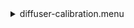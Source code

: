 <details><summary>diffuser-calibration.menu</summary><blockquote><pre><details><summary>diffuser-calibration.cbk</summary><blockquote><pre><details><summary>gain_high.rcp</summary><blockquote><pre>gain high
</pre></blockquote></details><details><summary>Exposure_80.rcp</summary><blockquote><pre>exposure 80
</pre></blockquote></details><details><summary>setupFlat.rcp</summary><blockquote><pre>diffuser  in
cover out
occ		out
shut	out
calib	out
</pre></blockquote></details><details><summary>setupDark.rcp</summary><blockquote><pre>shut	in
</pre></blockquote></details><details><summary>dark_01wave_1beam_16sums_10rep_BOTH.rcp</summary><blockquote><pre>shut	in
data	rcam	both	656.28	16
data	rcam	both	656.28	16
data	rcam	both	656.28	16
data	rcam	both	656.28	16
data	rcam	both	656.28	16
data	rcam	both	656.28	16
data	rcam	both	656.28	16
data	rcam	both	656.28	16
data	rcam	both	656.28	16
data	rcam	both	656.28	16
</pre></blockquote></details><details><summary>setupFlat.rcp</summary><blockquote><pre>diffuser  in
cover out
occ		out
shut	out
calib	out
</pre></blockquote></details><details><summary>530_FW.rcp</summary><blockquote><pre>prefilterrange 530
</pre></blockquote></details><details><summary>530_03wave_2beam_16sums_4rep_RED.rcp</summary><blockquote><pre>data	rcam	red	 530.25	   16
data	rcam	red	 530.30	   16
data	rcam	red	 530.35	   16
data	tcam	red	 530.25	   16
data	tcam	red	 530.30	   16
data	tcam	red	 530.35	   16
data	rcam	red	 530.25	   16
data	rcam	red	 530.30	   16
data	rcam	red	 530.35	   16
data	tcam	red	 530.25	   16
data	tcam	red	 530.30	   16
data	tcam	red	 530.35	   16
data	rcam	red	 530.25	   16
data	rcam	red	 530.30	   16
data	rcam	red	 530.35	   16
data	tcam	red	 530.25	   16
data	tcam	red	 530.30	   16
data	tcam	red	 530.35	   16
data	rcam	red	 530.25	   16
data	rcam	red	 530.30	   16
data	rcam	red	 530.35	   16
data	tcam	red	 530.25	   16
data	tcam	red	 530.30	   16
data	tcam	red	 530.35	   16
</pre></blockquote></details><details><summary>637_FW.rcp</summary><blockquote><pre>prefilterrange 637
</pre></blockquote></details><details><summary>637_03wave_2beam_16sums_4rep_BOTH.rcp</summary><blockquote><pre>data	rcam	both	 637.35	   16
data	rcam	both	 637.40	   16
data	rcam	both	 637.45	   16
data	tcam	both	 637.35	   16
data	tcam	both	 637.40	   16
data	tcam	both	 637.45	   16
data	rcam	both	 637.35	   16
data	rcam	both	 637.40	   16
data	rcam	both	 637.45	   16
data	tcam	both	 637.35	   16
data	tcam	both	 637.40	   16
data	tcam	both	 637.45	   16
data	rcam	both	 637.35	   16
data	rcam	both	 637.40	   16
data	rcam	both	 637.45	   16
data	tcam	both	 637.35	   16
data	tcam	both	 637.40	   16
data	tcam	both	 637.45	   16
data	rcam	both	 637.35	   16
data	rcam	both	 637.40	   16
data	rcam	both	 637.45	   16
data	tcam	both	 637.35	   16
data	tcam	both	 637.40	   16
data	tcam	both	 637.45	   16
</pre></blockquote></details><details><summary>691_FW.rcp</summary><blockquote><pre>prefilterrange 691
</pre></blockquote></details><details><summary>691_03wave_2beam_16sums_4rep_RED.rcp</summary><blockquote><pre>data	rcam	red	 691.73	   16
data	rcam	red	 691.80	   16
data	rcam	red	 691.87	   16
data	tcam	red	 691.73	   16
data	tcam	red	 691.80	   16
data	tcam	red	 691.87	   16
data	rcam	red	 691.73	   16
data	rcam	red	 691.80	   16
data	rcam	red	 691.87	   16
data	tcam	red	 691.73	   16
data	tcam	red	 691.80	   16
data	tcam	red	 691.87	   16
data	rcam	red	 691.73	   16
data	rcam	red	 691.80	   16
data	rcam	red	 691.87	   16
data	tcam	red	 691.73	   16
data	tcam	red	 691.80	   16
data	tcam	red	 691.87	   16
data	rcam	red	 691.73	   16
data	rcam	red	 691.80	   16
data	rcam	red	 691.87	   16
data	tcam	red	 691.73	   16
data	tcam	red	 691.80	   16
data	tcam	red	 691.87	   16
</pre></blockquote></details><details><summary>656_FW.rcp</summary><blockquote><pre>prefilterrange 656
</pre></blockquote></details><details><summary>656_05wave_2beam_16sums_4rep_BOTH.rcp</summary><blockquote><pre>data	rcam	both	 656.20	   16
data	rcam	both	 656.25	   16
data	rcam	both	 656.30	   16
data	rcam	both	 656.35	   16
data	rcam	both	 656.40	   16
data	tcam	both	 656.20	   16
data	tcam	both	 656.25	   16
data	tcam	both	 656.30	   16
data	tcam	both	 656.35	   16
data	tcam	both	 656.40	   16
data	rcam	both	 656.20	   16
data	rcam	both	 656.25	   16
data	rcam	both	 656.30	   16
data	rcam	both	 656.35	   16
data	rcam	both	 656.40	   16
data	tcam	both	 656.20	   16
data	tcam	both	 656.25	   16
data	tcam	both	 656.30	   16
data	tcam	both	 656.35	   16
data	tcam	both	 656.40	   16
data	rcam	both	 656.20	   16
data	rcam	both	 656.25	   16
data	rcam	both	 656.30	   16
data	rcam	both	 656.35	   16
data	rcam	both	 656.40	   16
data	tcam	both	 656.20	   16
data	tcam	both	 656.25	   16
data	tcam	both	 656.30	   16
data	tcam	both	 656.35	   16
data	tcam	both	 656.40	   16
data	rcam	both	 656.20	   16
data	rcam	both	 656.25	   16
data	rcam	both	 656.30	   16
data	rcam	both	 656.35	   16
data	rcam	both	 656.40	   16
data	tcam	both	 656.20	   16
data	tcam	both	 656.25	   16
data	tcam	both	 656.30	   16
data	tcam	both	 656.35	   16
data	tcam	both	 656.40	   16
</pre></blockquote></details><details><summary>706_03wave_2beam_16sums_4rep_BOTH.rcp</summary><blockquote><pre>data	rcam	both	 706.13	   16
data	rcam	both	 706.20	   16
data	rcam	both	 706.27	   16
data	tcam	both	 706.13	   16
data	tcam	both	 706.20	   16
data	tcam	both	 706.27	   16
data	rcam	both	 706.13	   16
data	rcam	both	 706.20	   16
data	rcam	both	 706.27	   16
data	tcam	both	 706.13	   16
data	tcam	both	 706.20	   16
data	tcam	both	 706.27	   16
data	rcam	both	 706.13	   16
data	rcam	both	 706.20	   16
data	rcam	both	 706.27	   16
data	tcam	both	 706.13	   16
data	tcam	both	 706.20	   16
data	tcam	both	 706.27	   16
data	rcam	both	 706.13	   16
data	rcam	both	 706.20	   16
data	rcam	both	 706.27	   16
data	tcam	both	 706.13	   16
data	tcam	both	 706.20	   16
data	tcam	both	 706.27	   16
</pre></blockquote></details><details><summary>789_FW.rcp</summary><blockquote><pre>prefilterrange 789
</pre></blockquote></details><details><summary>789_03wave_2beam_16sums_4rep_BOTH.rcp</summary><blockquote><pre>data	rcam	both	 789.33	   16
data	rcam	both	 789.40	   16
data	rcam	both	 789.47	   16
data	tcam	both	 789.33	   16
data	tcam	both	 789.40	   16
data	tcam	both	 789.47	   16
data	rcam	both	 789.33	   16
data	rcam	both	 789.40	   16
data	rcam	both	 789.47	   16
data	tcam	both	 789.33	   16
data	tcam	both	 789.40	   16
data	tcam	both	 789.47	   16
data	rcam	both	 789.33	   16
data	rcam	both	 789.40	   16
data	rcam	both	 789.47	   16
data	tcam	both	 789.33	   16
data	tcam	both	 789.40	   16
data	tcam	both	 789.47	   16
data	rcam	both	 789.33	   16
data	rcam	both	 789.40	   16
data	rcam	both	 789.47	   16
data	tcam	both	 789.33	   16
data	tcam	both	 789.40	   16
data	tcam	both	 789.47	   16
</pre></blockquote></details><details><summary>1074_FW.rcp</summary><blockquote><pre>prefilterrange 1074
</pre></blockquote></details><details><summary>1074_05wave_2beam_16sums_2rep_BOTH.rcp</summary><blockquote><pre>data	rcam	both	1074.48	   16
data	rcam	both	1074.59	   16
data	rcam	both	1074.70	   16
data	rcam	both	1074.81	   16
data	rcam	both	1074.92	   16
data	tcam	both	1074.48	   16
data	tcam	both	1074.59	   16
data	tcam	both	1074.70	   16
data	tcam	both	1074.81	   16
data	tcam	both	1074.92	   16
data	rcam	both	1074.48	   16
data	rcam	both	1074.59	   16
data	rcam	both	1074.70	   16
data	rcam	both	1074.81	   16
data	rcam	both	1074.92	   16
data	tcam	both	1074.48	   16
data	tcam	both	1074.59	   16
data	tcam	both	1074.70	   16
data	tcam	both	1074.81	   16
data	tcam	both	1074.92	   16
</pre></blockquote></details><details><summary>1079_FW.rcp</summary><blockquote><pre>prefilterrange 1079
</pre></blockquote></details><details><summary>1079_05wave_2beam_16sums_4rep_BOTH.rcp</summary><blockquote><pre>data	rcam	both	1079.58	   16
data	rcam	both	1079.69	   16
data	rcam	both	1079.80	   16
data	rcam	both	1079.91	   16
data	rcam	both	1080.02	   16
data	tcam	both	1079.58	   16
data	tcam	both	1079.69	   16
data	tcam	both	1079.80	   16
data	tcam	both	1079.91	   16
data	tcam	both	1080.02	   16
data	rcam	both	1079.58	   16
data	rcam	both	1079.69	   16
data	rcam	both	1079.80	   16
data	rcam	both	1079.91	   16
data	rcam	both	1080.02	   16
data	tcam	both	1079.58	   16
data	tcam	both	1079.69	   16
data	tcam	both	1079.80	   16
data	tcam	both	1079.91	   16
data	tcam	both	1080.02	   16
data	rcam	both	1079.58	   16
data	rcam	both	1079.69	   16
data	rcam	both	1079.80	   16
data	rcam	both	1079.91	   16
data	rcam	both	1080.02	   16
data	tcam	both	1079.58	   16
data	tcam	both	1079.69	   16
data	tcam	both	1079.80	   16
data	tcam	both	1079.91	   16
data	tcam	both	1080.02	   16
data	rcam	both	1079.58	   16
data	rcam	both	1079.69	   16
data	rcam	both	1079.80	   16
data	rcam	both	1079.91	   16
data	rcam	both	1080.02	   16
data	tcam	both	1079.58	   16
data	tcam	both	1079.69	   16
data	tcam	both	1079.80	   16
data	tcam	both	1079.91	   16
data	tcam	both	1080.02	   16
</pre></blockquote></details><details><summary>1083_FW.rcp</summary><blockquote><pre>prefilterrange 1083
</pre></blockquote></details><details><summary>1083_05wave_2beam_16sums_2rep_BLUE.rcp</summary><blockquote><pre>data	rcam	blue	1082.82	   16
data	rcam	blue	1082.91	   16
data	rcam	blue	1083.00	   16
data	rcam	blue	1083.09	   16
data	rcam	blue	1083.18	   16
data	tcam	blue	1082.82	   16
data	tcam	blue	1082.91	   16
data	tcam	blue	1083.00	   16
data	tcam	blue	1083.09	   16
data	tcam	blue	1083.18	   16
data	rcam	blue	1082.82	   16
data	rcam	blue	1082.91	   16
data	rcam	blue	1083.00	   16
data	rcam	blue	1083.09	   16
data	rcam	blue	1083.18	   16
data	tcam	blue	1082.82	   16
data	tcam	blue	1082.91	   16
data	tcam	blue	1083.00	   16
data	tcam	blue	1083.09	   16
data	tcam	blue	1083.18	   16
</pre></blockquote></details><details><summary>setupDark.rcp</summary><blockquote><pre>shut	in
</pre></blockquote></details><details><summary>dark_01wave_1beam_16sums_10rep_BOTH.rcp</summary><blockquote><pre>shut	in
data	rcam	both	656.28	16
data	rcam	both	656.28	16
data	rcam	both	656.28	16
data	rcam	both	656.28	16
data	rcam	both	656.28	16
data	rcam	both	656.28	16
data	rcam	both	656.28	16
data	rcam	both	656.28	16
data	rcam	both	656.28	16
data	rcam	both	656.28	16
</pre></blockquote></details><details><summary>setupND.rcp</summary><blockquote><pre>diffuser  in
cover out
occ		out
shut	out
calib	out
</pre></blockquote></details><details><summary>530_FW.rcp</summary><blockquote><pre>prefilterrange 530
</pre></blockquote></details><details><summary>530_03wave_2beam_16sums_4rep_RED.rcp</summary><blockquote><pre>data	rcam	red	 530.25	   16
data	rcam	red	 530.30	   16
data	rcam	red	 530.35	   16
data	tcam	red	 530.25	   16
data	tcam	red	 530.30	   16
data	tcam	red	 530.35	   16
data	rcam	red	 530.25	   16
data	rcam	red	 530.30	   16
data	rcam	red	 530.35	   16
data	tcam	red	 530.25	   16
data	tcam	red	 530.30	   16
data	tcam	red	 530.35	   16
data	rcam	red	 530.25	   16
data	rcam	red	 530.30	   16
data	rcam	red	 530.35	   16
data	tcam	red	 530.25	   16
data	tcam	red	 530.30	   16
data	tcam	red	 530.35	   16
data	rcam	red	 530.25	   16
data	rcam	red	 530.30	   16
data	rcam	red	 530.35	   16
data	tcam	red	 530.25	   16
data	tcam	red	 530.30	   16
data	tcam	red	 530.35	   16
</pre></blockquote></details><details><summary>637_FW.rcp</summary><blockquote><pre>prefilterrange 637
</pre></blockquote></details><details><summary>637_03wave_2beam_16sums_4rep_BOTH.rcp</summary><blockquote><pre>data	rcam	both	 637.35	   16
data	rcam	both	 637.40	   16
data	rcam	both	 637.45	   16
data	tcam	both	 637.35	   16
data	tcam	both	 637.40	   16
data	tcam	both	 637.45	   16
data	rcam	both	 637.35	   16
data	rcam	both	 637.40	   16
data	rcam	both	 637.45	   16
data	tcam	both	 637.35	   16
data	tcam	both	 637.40	   16
data	tcam	both	 637.45	   16
data	rcam	both	 637.35	   16
data	rcam	both	 637.40	   16
data	rcam	both	 637.45	   16
data	tcam	both	 637.35	   16
data	tcam	both	 637.40	   16
data	tcam	both	 637.45	   16
data	rcam	both	 637.35	   16
data	rcam	both	 637.40	   16
data	rcam	both	 637.45	   16
data	tcam	both	 637.35	   16
data	tcam	both	 637.40	   16
data	tcam	both	 637.45	   16
</pre></blockquote></details><details><summary>691_FW.rcp</summary><blockquote><pre>prefilterrange 691
</pre></blockquote></details><details><summary>691_03wave_2beam_16sums_4rep_RED.rcp</summary><blockquote><pre>data	rcam	red	 691.73	   16
data	rcam	red	 691.80	   16
data	rcam	red	 691.87	   16
data	tcam	red	 691.73	   16
data	tcam	red	 691.80	   16
data	tcam	red	 691.87	   16
data	rcam	red	 691.73	   16
data	rcam	red	 691.80	   16
data	rcam	red	 691.87	   16
data	tcam	red	 691.73	   16
data	tcam	red	 691.80	   16
data	tcam	red	 691.87	   16
data	rcam	red	 691.73	   16
data	rcam	red	 691.80	   16
data	rcam	red	 691.87	   16
data	tcam	red	 691.73	   16
data	tcam	red	 691.80	   16
data	tcam	red	 691.87	   16
data	rcam	red	 691.73	   16
data	rcam	red	 691.80	   16
data	rcam	red	 691.87	   16
data	tcam	red	 691.73	   16
data	tcam	red	 691.80	   16
data	tcam	red	 691.87	   16
</pre></blockquote></details><details><summary>656_FW.rcp</summary><blockquote><pre>prefilterrange 656
</pre></blockquote></details><details><summary>656_05wave_2beam_16sums_4rep_BOTH.rcp</summary><blockquote><pre>data	rcam	both	 656.20	   16
data	rcam	both	 656.25	   16
data	rcam	both	 656.30	   16
data	rcam	both	 656.35	   16
data	rcam	both	 656.40	   16
data	tcam	both	 656.20	   16
data	tcam	both	 656.25	   16
data	tcam	both	 656.30	   16
data	tcam	both	 656.35	   16
data	tcam	both	 656.40	   16
data	rcam	both	 656.20	   16
data	rcam	both	 656.25	   16
data	rcam	both	 656.30	   16
data	rcam	both	 656.35	   16
data	rcam	both	 656.40	   16
data	tcam	both	 656.20	   16
data	tcam	both	 656.25	   16
data	tcam	both	 656.30	   16
data	tcam	both	 656.35	   16
data	tcam	both	 656.40	   16
data	rcam	both	 656.20	   16
data	rcam	both	 656.25	   16
data	rcam	both	 656.30	   16
data	rcam	both	 656.35	   16
data	rcam	both	 656.40	   16
data	tcam	both	 656.20	   16
data	tcam	both	 656.25	   16
data	tcam	both	 656.30	   16
data	tcam	both	 656.35	   16
data	tcam	both	 656.40	   16
data	rcam	both	 656.20	   16
data	rcam	both	 656.25	   16
data	rcam	both	 656.30	   16
data	rcam	both	 656.35	   16
data	rcam	both	 656.40	   16
data	tcam	both	 656.20	   16
data	tcam	both	 656.25	   16
data	tcam	both	 656.30	   16
data	tcam	both	 656.35	   16
data	tcam	both	 656.40	   16
</pre></blockquote></details><details><summary>706_03wave_2beam_16sums_4rep_BOTH.rcp</summary><blockquote><pre>data	rcam	both	 706.13	   16
data	rcam	both	 706.20	   16
data	rcam	both	 706.27	   16
data	tcam	both	 706.13	   16
data	tcam	both	 706.20	   16
data	tcam	both	 706.27	   16
data	rcam	both	 706.13	   16
data	rcam	both	 706.20	   16
data	rcam	both	 706.27	   16
data	tcam	both	 706.13	   16
data	tcam	both	 706.20	   16
data	tcam	both	 706.27	   16
data	rcam	both	 706.13	   16
data	rcam	both	 706.20	   16
data	rcam	both	 706.27	   16
data	tcam	both	 706.13	   16
data	tcam	both	 706.20	   16
data	tcam	both	 706.27	   16
data	rcam	both	 706.13	   16
data	rcam	both	 706.20	   16
data	rcam	both	 706.27	   16
data	tcam	both	 706.13	   16
data	tcam	both	 706.20	   16
data	tcam	both	 706.27	   16
</pre></blockquote></details><details><summary>789_FW.rcp</summary><blockquote><pre>prefilterrange 789
</pre></blockquote></details><details><summary>789_03wave_2beam_16sums_4rep_BOTH.rcp</summary><blockquote><pre>data	rcam	both	 789.33	   16
data	rcam	both	 789.40	   16
data	rcam	both	 789.47	   16
data	tcam	both	 789.33	   16
data	tcam	both	 789.40	   16
data	tcam	both	 789.47	   16
data	rcam	both	 789.33	   16
data	rcam	both	 789.40	   16
data	rcam	both	 789.47	   16
data	tcam	both	 789.33	   16
data	tcam	both	 789.40	   16
data	tcam	both	 789.47	   16
data	rcam	both	 789.33	   16
data	rcam	both	 789.40	   16
data	rcam	both	 789.47	   16
data	tcam	both	 789.33	   16
data	tcam	both	 789.40	   16
data	tcam	both	 789.47	   16
data	rcam	both	 789.33	   16
data	rcam	both	 789.40	   16
data	rcam	both	 789.47	   16
data	tcam	both	 789.33	   16
data	tcam	both	 789.40	   16
data	tcam	both	 789.47	   16
</pre></blockquote></details><details><summary>1074_FW.rcp</summary><blockquote><pre>prefilterrange 1074
</pre></blockquote></details><details><summary>1074_05wave_2beam_16sums_2rep_BOTH.rcp</summary><blockquote><pre>data	rcam	both	1074.48	   16
data	rcam	both	1074.59	   16
data	rcam	both	1074.70	   16
data	rcam	both	1074.81	   16
data	rcam	both	1074.92	   16
data	tcam	both	1074.48	   16
data	tcam	both	1074.59	   16
data	tcam	both	1074.70	   16
data	tcam	both	1074.81	   16
data	tcam	both	1074.92	   16
data	rcam	both	1074.48	   16
data	rcam	both	1074.59	   16
data	rcam	both	1074.70	   16
data	rcam	both	1074.81	   16
data	rcam	both	1074.92	   16
data	tcam	both	1074.48	   16
data	tcam	both	1074.59	   16
data	tcam	both	1074.70	   16
data	tcam	both	1074.81	   16
data	tcam	both	1074.92	   16
</pre></blockquote></details><details><summary>1079_FW.rcp</summary><blockquote><pre>prefilterrange 1079
</pre></blockquote></details><details><summary>1079_05wave_2beam_16sums_4rep_BOTH.rcp</summary><blockquote><pre>data	rcam	both	1079.58	   16
data	rcam	both	1079.69	   16
data	rcam	both	1079.80	   16
data	rcam	both	1079.91	   16
data	rcam	both	1080.02	   16
data	tcam	both	1079.58	   16
data	tcam	both	1079.69	   16
data	tcam	both	1079.80	   16
data	tcam	both	1079.91	   16
data	tcam	both	1080.02	   16
data	rcam	both	1079.58	   16
data	rcam	both	1079.69	   16
data	rcam	both	1079.80	   16
data	rcam	both	1079.91	   16
data	rcam	both	1080.02	   16
data	tcam	both	1079.58	   16
data	tcam	both	1079.69	   16
data	tcam	both	1079.80	   16
data	tcam	both	1079.91	   16
data	tcam	both	1080.02	   16
data	rcam	both	1079.58	   16
data	rcam	both	1079.69	   16
data	rcam	both	1079.80	   16
data	rcam	both	1079.91	   16
data	rcam	both	1080.02	   16
data	tcam	both	1079.58	   16
data	tcam	both	1079.69	   16
data	tcam	both	1079.80	   16
data	tcam	both	1079.91	   16
data	tcam	both	1080.02	   16
data	rcam	both	1079.58	   16
data	rcam	both	1079.69	   16
data	rcam	both	1079.80	   16
data	rcam	both	1079.91	   16
data	rcam	both	1080.02	   16
data	tcam	both	1079.58	   16
data	tcam	both	1079.69	   16
data	tcam	both	1079.80	   16
data	tcam	both	1079.91	   16
data	tcam	both	1080.02	   16
</pre></blockquote></details><details><summary>1083_FW.rcp</summary><blockquote><pre>prefilterrange 1083
</pre></blockquote></details><details><summary>1083_05wave_2beam_16sums_2rep_BLUE.rcp</summary><blockquote><pre>data	rcam	blue	1082.82	   16
data	rcam	blue	1082.91	   16
data	rcam	blue	1083.00	   16
data	rcam	blue	1083.09	   16
data	rcam	blue	1083.18	   16
data	tcam	blue	1082.82	   16
data	tcam	blue	1082.91	   16
data	tcam	blue	1083.00	   16
data	tcam	blue	1083.09	   16
data	tcam	blue	1083.18	   16
data	rcam	blue	1082.82	   16
data	rcam	blue	1082.91	   16
data	rcam	blue	1083.00	   16
data	rcam	blue	1083.09	   16
data	rcam	blue	1083.18	   16
data	tcam	blue	1082.82	   16
data	tcam	blue	1082.91	   16
data	tcam	blue	1083.00	   16
data	tcam	blue	1083.09	   16
data	tcam	blue	1083.18	   16
</pre></blockquote></details><details><summary>setupDark.rcp</summary><blockquote><pre>shut	in
</pre></blockquote></details><details><summary>dark_01wave_1beam_16sums_10rep_BOTH.rcp</summary><blockquote><pre>shut	in
data	rcam	both	656.28	16
data	rcam	both	656.28	16
data	rcam	both	656.28	16
data	rcam	both	656.28	16
data	rcam	both	656.28	16
data	rcam	both	656.28	16
data	rcam	both	656.28	16
data	rcam	both	656.28	16
data	rcam	both	656.28	16
data	rcam	both	656.28	16
</pre></blockquote></details><details><summary>ND_OUT.rcp</summary><blockquote><pre>nd out
</pre></blockquote></details><details><summary>setupFlat.rcp</summary><blockquote><pre>diffuser  in
cover out
occ		out
shut	out
calib	out
</pre></blockquote></details><details><summary>530_FW.rcp</summary><blockquote><pre>prefilterrange 530
</pre></blockquote></details><details><summary>530_03wave_2beam_16sums_4rep_RED.rcp</summary><blockquote><pre>data	rcam	red	 530.25	   16
data	rcam	red	 530.30	   16
data	rcam	red	 530.35	   16
data	tcam	red	 530.25	   16
data	tcam	red	 530.30	   16
data	tcam	red	 530.35	   16
data	rcam	red	 530.25	   16
data	rcam	red	 530.30	   16
data	rcam	red	 530.35	   16
data	tcam	red	 530.25	   16
data	tcam	red	 530.30	   16
data	tcam	red	 530.35	   16
data	rcam	red	 530.25	   16
data	rcam	red	 530.30	   16
data	rcam	red	 530.35	   16
data	tcam	red	 530.25	   16
data	tcam	red	 530.30	   16
data	tcam	red	 530.35	   16
data	rcam	red	 530.25	   16
data	rcam	red	 530.30	   16
data	rcam	red	 530.35	   16
data	tcam	red	 530.25	   16
data	tcam	red	 530.30	   16
data	tcam	red	 530.35	   16
</pre></blockquote></details><details><summary>637_FW.rcp</summary><blockquote><pre>prefilterrange 637
</pre></blockquote></details><details><summary>637_03wave_2beam_16sums_4rep_BOTH.rcp</summary><blockquote><pre>data	rcam	both	 637.35	   16
data	rcam	both	 637.40	   16
data	rcam	both	 637.45	   16
data	tcam	both	 637.35	   16
data	tcam	both	 637.40	   16
data	tcam	both	 637.45	   16
data	rcam	both	 637.35	   16
data	rcam	both	 637.40	   16
data	rcam	both	 637.45	   16
data	tcam	both	 637.35	   16
data	tcam	both	 637.40	   16
data	tcam	both	 637.45	   16
data	rcam	both	 637.35	   16
data	rcam	both	 637.40	   16
data	rcam	both	 637.45	   16
data	tcam	both	 637.35	   16
data	tcam	both	 637.40	   16
data	tcam	both	 637.45	   16
data	rcam	both	 637.35	   16
data	rcam	both	 637.40	   16
data	rcam	both	 637.45	   16
data	tcam	both	 637.35	   16
data	tcam	both	 637.40	   16
data	tcam	both	 637.45	   16
</pre></blockquote></details><details><summary>691_FW.rcp</summary><blockquote><pre>prefilterrange 691
</pre></blockquote></details><details><summary>691_03wave_2beam_16sums_4rep_RED.rcp</summary><blockquote><pre>data	rcam	red	 691.73	   16
data	rcam	red	 691.80	   16
data	rcam	red	 691.87	   16
data	tcam	red	 691.73	   16
data	tcam	red	 691.80	   16
data	tcam	red	 691.87	   16
data	rcam	red	 691.73	   16
data	rcam	red	 691.80	   16
data	rcam	red	 691.87	   16
data	tcam	red	 691.73	   16
data	tcam	red	 691.80	   16
data	tcam	red	 691.87	   16
data	rcam	red	 691.73	   16
data	rcam	red	 691.80	   16
data	rcam	red	 691.87	   16
data	tcam	red	 691.73	   16
data	tcam	red	 691.80	   16
data	tcam	red	 691.87	   16
data	rcam	red	 691.73	   16
data	rcam	red	 691.80	   16
data	rcam	red	 691.87	   16
data	tcam	red	 691.73	   16
data	tcam	red	 691.80	   16
data	tcam	red	 691.87	   16
</pre></blockquote></details><details><summary>656_FW.rcp</summary><blockquote><pre>prefilterrange 656
</pre></blockquote></details><details><summary>656_05wave_2beam_16sums_4rep_BOTH.rcp</summary><blockquote><pre>data	rcam	both	 656.20	   16
data	rcam	both	 656.25	   16
data	rcam	both	 656.30	   16
data	rcam	both	 656.35	   16
data	rcam	both	 656.40	   16
data	tcam	both	 656.20	   16
data	tcam	both	 656.25	   16
data	tcam	both	 656.30	   16
data	tcam	both	 656.35	   16
data	tcam	both	 656.40	   16
data	rcam	both	 656.20	   16
data	rcam	both	 656.25	   16
data	rcam	both	 656.30	   16
data	rcam	both	 656.35	   16
data	rcam	both	 656.40	   16
data	tcam	both	 656.20	   16
data	tcam	both	 656.25	   16
data	tcam	both	 656.30	   16
data	tcam	both	 656.35	   16
data	tcam	both	 656.40	   16
data	rcam	both	 656.20	   16
data	rcam	both	 656.25	   16
data	rcam	both	 656.30	   16
data	rcam	both	 656.35	   16
data	rcam	both	 656.40	   16
data	tcam	both	 656.20	   16
data	tcam	both	 656.25	   16
data	tcam	both	 656.30	   16
data	tcam	both	 656.35	   16
data	tcam	both	 656.40	   16
data	rcam	both	 656.20	   16
data	rcam	both	 656.25	   16
data	rcam	both	 656.30	   16
data	rcam	both	 656.35	   16
data	rcam	both	 656.40	   16
data	tcam	both	 656.20	   16
data	tcam	both	 656.25	   16
data	tcam	both	 656.30	   16
data	tcam	both	 656.35	   16
data	tcam	both	 656.40	   16
</pre></blockquote></details><details><summary>706_03wave_2beam_16sums_4rep_BOTH.rcp</summary><blockquote><pre>data	rcam	both	 706.13	   16
data	rcam	both	 706.20	   16
data	rcam	both	 706.27	   16
data	tcam	both	 706.13	   16
data	tcam	both	 706.20	   16
data	tcam	both	 706.27	   16
data	rcam	both	 706.13	   16
data	rcam	both	 706.20	   16
data	rcam	both	 706.27	   16
data	tcam	both	 706.13	   16
data	tcam	both	 706.20	   16
data	tcam	both	 706.27	   16
data	rcam	both	 706.13	   16
data	rcam	both	 706.20	   16
data	rcam	both	 706.27	   16
data	tcam	both	 706.13	   16
data	tcam	both	 706.20	   16
data	tcam	both	 706.27	   16
data	rcam	both	 706.13	   16
data	rcam	both	 706.20	   16
data	rcam	both	 706.27	   16
data	tcam	both	 706.13	   16
data	tcam	both	 706.20	   16
data	tcam	both	 706.27	   16
</pre></blockquote></details><details><summary>789_FW.rcp</summary><blockquote><pre>prefilterrange 789
</pre></blockquote></details><details><summary>789_03wave_2beam_16sums_4rep_BOTH.rcp</summary><blockquote><pre>data	rcam	both	 789.33	   16
data	rcam	both	 789.40	   16
data	rcam	both	 789.47	   16
data	tcam	both	 789.33	   16
data	tcam	both	 789.40	   16
data	tcam	both	 789.47	   16
data	rcam	both	 789.33	   16
data	rcam	both	 789.40	   16
data	rcam	both	 789.47	   16
data	tcam	both	 789.33	   16
data	tcam	both	 789.40	   16
data	tcam	both	 789.47	   16
data	rcam	both	 789.33	   16
data	rcam	both	 789.40	   16
data	rcam	both	 789.47	   16
data	tcam	both	 789.33	   16
data	tcam	both	 789.40	   16
data	tcam	both	 789.47	   16
data	rcam	both	 789.33	   16
data	rcam	both	 789.40	   16
data	rcam	both	 789.47	   16
data	tcam	both	 789.33	   16
data	tcam	both	 789.40	   16
data	tcam	both	 789.47	   16
</pre></blockquote></details><details><summary>1074_FW.rcp</summary><blockquote><pre>prefilterrange 1074
</pre></blockquote></details><details><summary>1074_05wave_2beam_16sums_2rep_BOTH.rcp</summary><blockquote><pre>data	rcam	both	1074.48	   16
data	rcam	both	1074.59	   16
data	rcam	both	1074.70	   16
data	rcam	both	1074.81	   16
data	rcam	both	1074.92	   16
data	tcam	both	1074.48	   16
data	tcam	both	1074.59	   16
data	tcam	both	1074.70	   16
data	tcam	both	1074.81	   16
data	tcam	both	1074.92	   16
data	rcam	both	1074.48	   16
data	rcam	both	1074.59	   16
data	rcam	both	1074.70	   16
data	rcam	both	1074.81	   16
data	rcam	both	1074.92	   16
data	tcam	both	1074.48	   16
data	tcam	both	1074.59	   16
data	tcam	both	1074.70	   16
data	tcam	both	1074.81	   16
data	tcam	both	1074.92	   16
</pre></blockquote></details><details><summary>1079_FW.rcp</summary><blockquote><pre>prefilterrange 1079
</pre></blockquote></details><details><summary>1079_05wave_2beam_16sums_4rep_BOTH.rcp</summary><blockquote><pre>data	rcam	both	1079.58	   16
data	rcam	both	1079.69	   16
data	rcam	both	1079.80	   16
data	rcam	both	1079.91	   16
data	rcam	both	1080.02	   16
data	tcam	both	1079.58	   16
data	tcam	both	1079.69	   16
data	tcam	both	1079.80	   16
data	tcam	both	1079.91	   16
data	tcam	both	1080.02	   16
data	rcam	both	1079.58	   16
data	rcam	both	1079.69	   16
data	rcam	both	1079.80	   16
data	rcam	both	1079.91	   16
data	rcam	both	1080.02	   16
data	tcam	both	1079.58	   16
data	tcam	both	1079.69	   16
data	tcam	both	1079.80	   16
data	tcam	both	1079.91	   16
data	tcam	both	1080.02	   16
data	rcam	both	1079.58	   16
data	rcam	both	1079.69	   16
data	rcam	both	1079.80	   16
data	rcam	both	1079.91	   16
data	rcam	both	1080.02	   16
data	tcam	both	1079.58	   16
data	tcam	both	1079.69	   16
data	tcam	both	1079.80	   16
data	tcam	both	1079.91	   16
data	tcam	both	1080.02	   16
data	rcam	both	1079.58	   16
data	rcam	both	1079.69	   16
data	rcam	both	1079.80	   16
data	rcam	both	1079.91	   16
data	rcam	both	1080.02	   16
data	tcam	both	1079.58	   16
data	tcam	both	1079.69	   16
data	tcam	both	1079.80	   16
data	tcam	both	1079.91	   16
data	tcam	both	1080.02	   16
</pre></blockquote></details><details><summary>1083_FW.rcp</summary><blockquote><pre>prefilterrange 1083
</pre></blockquote></details><details><summary>1083_05wave_2beam_16sums_2rep_BLUE.rcp</summary><blockquote><pre>data	rcam	blue	1082.82	   16
data	rcam	blue	1082.91	   16
data	rcam	blue	1083.00	   16
data	rcam	blue	1083.09	   16
data	rcam	blue	1083.18	   16
data	tcam	blue	1082.82	   16
data	tcam	blue	1082.91	   16
data	tcam	blue	1083.00	   16
data	tcam	blue	1083.09	   16
data	tcam	blue	1083.18	   16
data	rcam	blue	1082.82	   16
data	rcam	blue	1082.91	   16
data	rcam	blue	1083.00	   16
data	rcam	blue	1083.09	   16
data	rcam	blue	1083.18	   16
data	tcam	blue	1082.82	   16
data	tcam	blue	1082.91	   16
data	tcam	blue	1083.00	   16
data	tcam	blue	1083.09	   16
data	tcam	blue	1083.18	   16
</pre></blockquote></details></pre></blockquote></details></pre></blockquote></details>